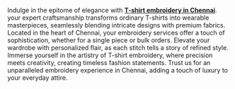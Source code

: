 Indulge in the epitome of elegance with [**T-shirt embroidery in Chennai**]([url](https://www.chennaitshirts.com/)). your expert craftsmanship transforms ordinary T-shirts into wearable masterpieces, seamlessly blending intricate designs with premium fabrics. Located in the heart of Chennai, your embroidery services offer a touch of sophistication, whether for a single piece or bulk orders. Elevate your wardrobe with personalized flair, as each stitch tells a story of refined style. Immerse yourself in the artistry of T-shirt embroidery, where precision meets creativity, creating timeless fashion statements. Trust us for an unparalleled embroidery experience in Chennai,   adding a touch of luxury to your everyday attire.
